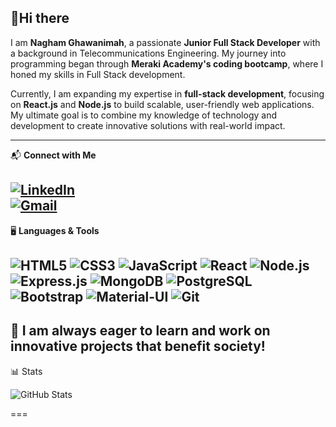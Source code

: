 👋**Hi there**
---
I am **Nagham Ghawanimah**, a passionate **Junior Full Stack Developer** with a background in Telecommunications Engineering. My journey into programming began through **Meraki Academy's coding bootcamp**, where I honed my skills in Full Stack development.

Currently, I am expanding my expertise in **full-stack development**, focusing on **React.js** and **Node.js** to build scalable, user-friendly web applications. My ultimate goal is to combine my knowledge of technology and development to create innovative solutions with real-world impact.

---

📬 **Connect with Me**

[![LinkedIn](https://img.shields.io/badge/LinkedIn-0077B5?style=for-the-badge&logo=linkedin&logoColor=white)](https://www.linkedin.com/in/naghamghawanmeh/)  
[![Gmail](https://img.shields.io/badge/Gmail-D14836?style=for-the-badge&logo=gmail&logoColor=white)](mailto:ghawanmehnagham@gmail.com)
---

🖥️ **Languages & Tools**

![HTML5](https://img.icons8.com/?size=100&id=20909&format=png&color=000000)
![CSS3](https://img.icons8.com/?size=100&id=21278&format=png&color=000000)
![JavaScript](https://github.com/user-attachments/assets/0d775bb9-eef1-4f51-9234-53988288c949)
![React](https://img.icons8.com/?size=100&id=asWSSTBrDlTW&format=png&color=000000)
![Node.js](https://img.icons8.com/?size=100&id=hsPbhkOH4FMe&format=png&color=000000)
![Express.js](https://img.icons8.com/?size=100&id=SDVmtZ6VBGXt&format=png&color=000000)
![MongoDB](https://img.icons8.com/?size=100&id=bosfpvRzNOG8&format=png&color=000000)
![PostgreSQL](https://img.icons8.com/?size=100&id=36440&format=png&color=000000)
![Bootstrap](https://img.icons8.com/?size=100&id=OODqBWCdRF8o&format=png&color=000000)
![Material-UI](https://img.icons8.com/?size=100&id=gFw7X5Tbl3ss&format=png&color=000000)
![Git](https://img.icons8.com/?size=100&id=20906&format=png&color=000000)
---

🚀 I am always eager to learn and work on innovative projects that benefit society!
--
📊  Stats

![GitHub Stats](https://github-readme-stats.vercel.app/api?NaghamGhawanmeh=NaghamGhawanmeh&show_icons=true&theme=radical)

===
